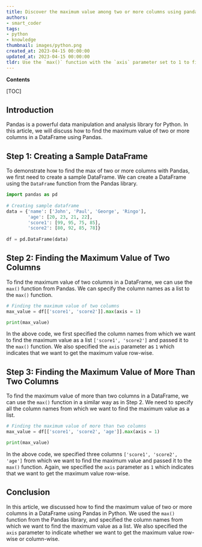 ```yaml
---
title: Discover the maximum value among two or more columns using pandas
authors:
- smart_coder
tags:
- python
- knowledge
thumbnail: images/python.png
created_at: 2023-04-15 00:00:00
updated_at: 2023-04-15 00:00:00
tldr: Use the `max()` function with the `axis` parameter set to 1 to find the maximum of two or more columns in Pandas, where the `axis` parameter specifies the axis to apply the function on, and `1` stands for column-wise.
---
```


**Contents**

[TOC]

Introduction
---
Pandas is a powerful data manipulation and analysis library for Python. In this article, we will discuss how to find the maximum value of two or more columns in a DataFrame using Pandas.

Step 1: Creating a Sample DataFrame
---
To demonstrate how to find the max of two or more columns with Pandas, we first need to create a sample DataFrame. We can create a DataFrame using the `DataFrame` function from the Pandas library.

```python
import pandas as pd 
  
# Creating sample dataframe 
data = {'name': ['John', 'Paul', 'George', 'Ringo'], 
        'age': [20, 23, 21, 22], 
        'score1': [99, 95, 75, 85], 
        'score2': [80, 92, 85, 78]} 
  
df = pd.DataFrame(data) 
```

Step 2: Finding the Maximum Value of Two Columns
---
To find the maximum value of two columns in a DataFrame, we can use the `max()` function from Pandas. We can specify the column names as a list to the `max()` function.

```python
# Finding the maximum value of two columns 
max_value = df[['score1', 'score2']].max(axis = 1) 

print(max_value)
```

In the above code, we first specified the column names from which we want to find the maximum value as a list `['score1', 'score2']` and passed it to the `max()` function. We also specified the `axis` parameter as `1` which indicates that we want to get the maximum value row-wise.

Step 3: Finding the Maximum Value of More Than Two Columns
---
To find the maximum value of more than two columns in a DataFrame, we can use the `max()` function in a similar way as in Step 2. We need to specify all the column names from which we want to find the maximum value as a list.

```python
# Finding the maximum value of more than two columns 
max_value = df[['score1', 'score2', 'age']].max(axis = 1) 

print(max_value)
```

In the above code, we specified three columns `['score1', 'score2', 'age']` from which we want to find the maximum value and passed it to the `max()` function. Again, we specified the `axis` parameter as `1` which indicates that we want to get the maximum value row-wise.

Conclusion
---
In this article, we discussed how to find the maximum value of two or more columns in a DataFrame using Pandas in Python. We used the `max()` function from the Pandas library, and specified the column names from which we want to find the maximum value as a list. We also specified the `axis` parameter to indicate whether we want to get the maximum value row-wise or column-wise.
